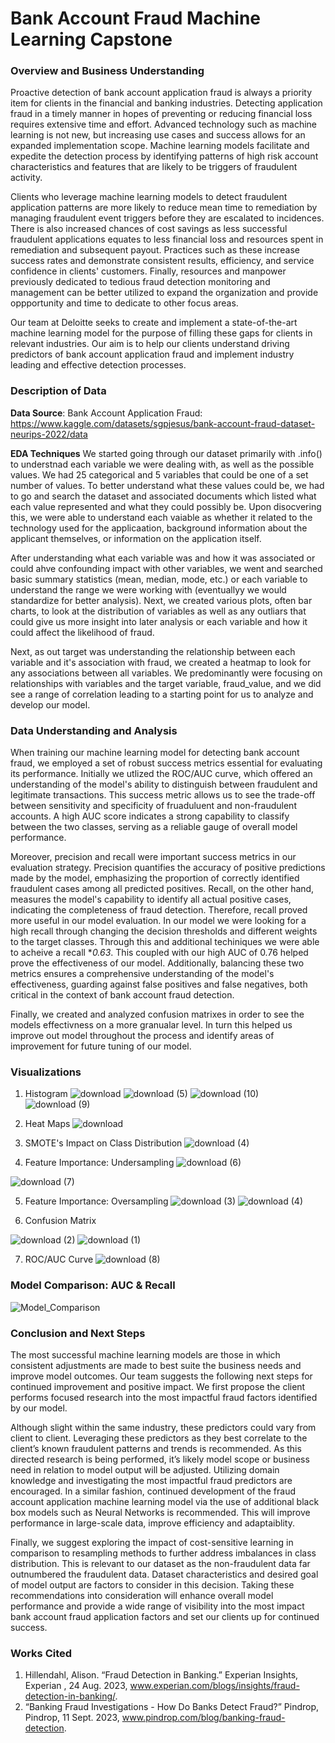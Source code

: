 # Bank Account Fraud Machine Learning Capstone 

### Overview and Business Understanding

Proactive detection of bank account application fraud is always a priority item for clients in the financial and banking industries. Detecting application fraud in a timely manner in hopes of preventing or reducing financial loss requires extensive time and effort. Advanced technology such as machine learning is not new, but increasing use cases and success allows for an expanded implementation scope. Machine learning models facilitate and expedite the detection process by identifying patterns of high risk account characteristics and features that are likely to be triggers of fraudulent activity. 

Clients who leverage machine learning models to detect fraudulent application patterns are more likely to reduce mean time to remediation by managing fraudulent event triggers before they are escalated to incidences. There is also increased chances of cost savings as less successful fraudulent applications equates to less financial loss and resources spent in remediation and subsequent payout. Practices such as these increase success rates and demonstrate consistent results, efficiency, and service confidence in clients' customers. Finally, resources and manpower previously dedicated to tedious fraud detection monitoring and management can be better utilized to expand the organization and provide oppportunity and time to dedicate to other focus areas. 

Our team at Deloitte seeks to create and implement a state-of-the-art machine learning model for the purpose of filling these gaps for clients in relevant industries. Our aim is to help our clients understand driving predictors of bank account application fraud and implement industry leading and effective detection processes. 

### Description of Data


**Data Source**: Bank Account Application Fraud: https://www.kaggle.com/datasets/sgpjesus/bank-account-fraud-dataset-neurips-2022/data

**EDA Techniques** 
We started going through our dataset primarily with .info() to understnad each variable we were dealing with, as well as the possible values. We had 25 categorical and 5 variables that could be one of a set number of values. To better understand what these values could be, we had to go and search the dataset and associated documents which listed what each value represented and what they could possibly be. Upon disocvering this, we were able to understand each vaiable as whether it related to the technology used for the applicaation, background information about the applicant themselves, or information on the application itself.

After understanding what each variable was and how it was associated or could ahve confounding impact with other variables, we went and searched basic summary statistics (mean, median, mode, etc.) or each variable to understand the range we were working with (eventuallyy we would standardize for better analysis). Next, we created various plots, often bar charts, to look at the distribution of variables as well as any outliars that could give us more insight into later analysis or each variable and how it could affect the likelihood of fraud. 

Next, as out target was understanding the relationship between each variable and it's association with fraud, we created a heatmap to look for any associations between all variables. We predominantly were focusing on relationships with variables and the target variable, fraud_value, and we did see a range of correlation leading to a starting point for us to analyze and develop our model.


### Data Understanding and Analysis


When training our machine learning model for detecting bank account fraud, we employed a set of robust success metrics essential for evaluating its performance. Initially we utlized the ROC/AUC curve, which offered an understanding of the model's ability to distinguish between fraudulent and legitimate transactions. This success metric allows us to see the trade-off between sensitivity and specificity of fruaduluent and non-fraudulent accounts. A high AUC score indicates a strong capability to classify between the two classes, serving as a reliable gauge of overall model performance.

Moreover, precision and recall were important success metrics in our evaluation strategy. Precision quantifies the accuracy of positive predictions made by the model, emphasizing the proportion of correctly identified fraudulent cases among all predicted positives. Recall, on the other hand, measures the model's capability to identify all actual positive cases, indicating the completeness of fraud detection. Therefore, recall proved more useful in our model evaluation. In our model we were looking for a high recall through changing the decision thresholds and different weights to the target classes. Through this and additional techiniques we were able to acheive a recall **0.63*. This coupled with our high AUC of 0.76 helped prove the effectiveness of our model. Additionally, balancing these two metrics ensures a comprehensive understanding of the model's effectiveness, guarding against false positives and false negatives, both critical in the context of bank account fraud detection. 

Finally, we created and analyzed confusion matrixes in order to see the models effectivness on a more granualar level. In turn this helped us improve out model throughout the process and identify areas of improvement for future tuning of our model. 


### Visualizations

1. Histogram
![download](https://github.com/hacampbell1/capstoneproject/assets/140438534/597606a7-becd-4c3f-a2a3-a6f84eeedde7)
![download (5)](https://github.com/hacampbell1/capstoneproject/assets/140438534/d2a76b79-5c79-4252-922d-a657d248343c)
![download (10)](https://github.com/hacampbell1/capstoneproject/assets/140438534/93e9ba45-0dd4-4084-a0ce-2abf149c36ea)
![download (9)](https://github.com/hacampbell1/capstoneproject/assets/140438534/7a1098b1-2aa6-4920-99ca-2d50093b2743)

2. Heat Maps
![download](https://github.com/hacampbell1/capstoneproject/assets/140438534/cc25b0b9-c65a-48ea-b0c5-f2574074c986)

3. SMOTE's Impact on Class Distribution
![download (4)](https://github.com/hacampbell1/capstoneproject/assets/140438534/a53e3f8f-cdeb-41d5-a964-6b4cf18864cf)

4. Feature Importance: Undersampling
![download (6)](https://github.com/hacampbell1/capstoneproject/assets/140438534/7aff70a6-b7b4-42c7-b460-9bb7fa10fab7)

![download (7)](https://github.com/hacampbell1/capstoneproject/assets/140438534/9717b0eb-20ac-42c0-8484-0e1004328c3f)

5. Feature Importance: Oversampling
![download (3)](https://github.com/hacampbell1/capstoneproject/assets/140438534/f808f4fd-b839-447e-a2bd-e08d594918b0)
![download (4)](https://github.com/hacampbell1/capstoneproject/assets/140438534/f169df55-91a6-48dc-9b4f-5e9c4e9291e9)
   

6. Confusion Matrix

![download (2)](https://github.com/hacampbell1/capstoneproject/assets/140438534/c3475555-1dba-45a5-93c9-386d18417ae5)
![download (1)](https://github.com/hacampbell1/capstoneproject/assets/140438534/925b3855-a6c4-47b2-8f92-ffcf8a0de6d1)

7. ROC/AUC Curve
![download (8)](https://github.com/hacampbell1/capstoneproject/assets/140438534/5b77eef6-faae-47c5-b6c1-968d17d9ecd7)



### Model Comparison: AUC & Recall

![Model_Comparison](https://github.com/hacampbell1/capstoneproject/assets/110149289/5b3a3fea-6141-453e-aaa6-20b9f09840a5)


### Conclusion and Next Steps 

The most successful machine learning models are those in which consistent adjustments are made to best suite the business needs and improve model outcomes. Our team suggests the following next steps for continued improvement and positive impact. We first propose the client performs focused research into the most impactful fraud factors identified by our model. 

Although slight within the same industry, these predictors could vary from client to client. Leveraging these predictors as they best correlate to the client’s known fraudulent patterns and trends is recommended. As this directed research is being performed, it’s likely model scope or business need in relation to model output will be adjusted. Utilizing domain knowledge and investigating the most impactful fraud predictors are encouraged. In a similar fashion, continued development of the fraud account application machine learning model via the use of additional black box models such as Neural Networks is recommended. This will improve performance in large-scale data, improve efficiency and adaptaiblity. 

Finally, we suggest exploring the impact of cost-sensitive learning in comparison to resampling methods to further address imbalances in class distribution. This is relevant to our dataset as the non-fraudulent data far outnumbered the fraudulent data. Dataset characteristics and desired goal of model output are factors to consider in this decision. Taking these recommendations into consideration will enhance overall model performance and provide a wide range of visibility into the most impact bank account fraud application factors and set our clients up for continued success.  




### Works Cited 

1. Hillendahl, Alison. “Fraud Detection in Banking.” Experian Insights, Experian , 24 Aug. 2023, www.experian.com/blogs/insights/fraud-detection-in-banking/. 
2. “Banking Fraud Investigations - How Do Banks Detect Fraud?” Pindrop, Pindrop, 11 Sept. 2023, www.pindrop.com/blog/banking-fraud-detection. 
















